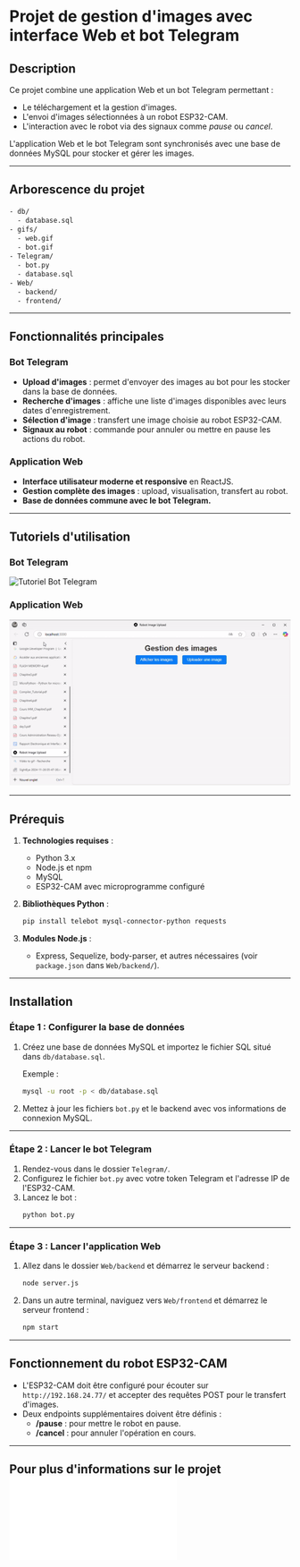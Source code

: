# Projet de gestion d'images avec interface Web et bot Telegram

## Description

Ce projet combine une application Web et un bot Telegram permettant :
- Le téléchargement et la gestion d'images.
- L'envoi d'images sélectionnées à un robot ESP32-CAM.
- L'interaction avec le robot via des signaux comme *pause* ou *cancel*.

L'application Web et le bot Telegram sont synchronisés avec une base de données MySQL pour stocker et gérer les images.

---

## Arborescence du projet

```
- db/
  - database.sql        
- gifs/
  - web.gif             
  - bot.gif             
- Telegram/
  - bot.py              
  - database.sql        
- Web/
  - backend/            
  - frontend/           
```

---

## Fonctionnalités principales

### Bot Telegram
- **Upload d'images** : permet d'envoyer des images au bot pour les stocker dans la base de données.
- **Recherche d'images** : affiche une liste d'images disponibles avec leurs dates d'enregistrement.
- **Sélection d'image** : transfert une image choisie au robot ESP32-CAM.
- **Signaux au robot** : commande pour annuler ou mettre en pause les actions du robot.

### Application Web
- **Interface utilisateur moderne et responsive** en ReactJS.
- **Gestion complète des images** : upload, visualisation, transfert au robot.
- **Base de données commune avec le bot Telegram.**

---

## Tutoriels d'utilisation

### Bot Telegram
![Tutoriel Bot Telegram](gifs/bot.gif)

### Application Web
![Tutoriel Application Web](gifs/web.gif)

---

## Prérequis

1. **Technologies requises** :
   - Python 3.x
   - Node.js et npm
   - MySQL
   - ESP32-CAM avec microprogramme configuré

2. **Bibliothèques Python** :
   ```bash
   pip install telebot mysql-connector-python requests
   ```

3. **Modules Node.js** :
   - Express, Sequelize, body-parser, et autres nécessaires (voir `package.json` dans `Web/backend/`).

---

## Installation

### Étape 1 : Configurer la base de données
1. Créez une base de données MySQL et importez le fichier SQL situé dans `db/database.sql`.

   Exemple :
   ```bash
   mysql -u root -p < db/database.sql
   ```

2. Mettez à jour les fichiers `bot.py` et le backend avec vos informations de connexion MySQL.

---

### Étape 2 : Lancer le bot Telegram
1. Rendez-vous dans le dossier `Telegram/`.
2. Configurez le fichier `bot.py` avec votre token Telegram et l'adresse IP de l'ESP32-CAM.
3. Lancez le bot :
   ```bash
   python bot.py
   ```

---

### Étape 3 : Lancer l'application Web
1. Allez dans le dossier `Web/backend` et démarrez le serveur backend :
   ```bash
   node server.js
   ```
2. Dans un autre terminal, naviguez vers `Web/frontend` et démarrez le serveur frontend :
   ```bash
   npm start
   ```

---

## Fonctionnement du robot ESP32-CAM
- L'ESP32-CAM doit être configuré pour écouter sur `http://192.168.24.77/` et accepter des requêtes POST pour le transfert d'images.
- Deux endpoints supplémentaires doivent être définis :
  - **/pause** : pour mettre le robot en pause.
  - **/cancel** : pour annuler l'opération en cours.

---

## Pour plus d'informations sur le projet ![README PRINCIPAL](../../README.md)
